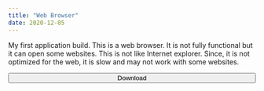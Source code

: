 ```yaml
---
title: "Web Browser"
date: 2020-12-05
---
```

My first application build. This is a web browser. It is not fully functional but it can open some websites. This is not like Internet explorer. Since, it is not optimized for the web, it is slow and may not work with some websites.

<form action="https://doc-8k-9s-drive-data-export.googleusercontent.com/download/ubmunrsplbfprpjosg2a75qecftgfke4/70lnr9i7ebr6hfkin4t2pf9kv6mneuhd/1607179500000/a38a50c0-5b9d-47fa-9cd0-1e19445ca2c9/115053545379940644502/ADt3v-MKfQVdw4tIJoMWhIFuK6A5jvAykh_MK52ebWptp-sqVQxGQBsNSkX8R1m-BQP5ft0_5-LjRBOmmc6f5SHDlBNNapEpmg1VcD44H3XUttVmppCUJ_jRG9WRJzwFN8RBoI0Q0C7SMp_ra9MnvRIgNqcwtvcZ2uzsukafH8c3Or-cyw6MuopUvs9-U8WxJEr3I-tovwz39s92ZPgJCnZ7wc3cOYNYnzZH17xxVOgzKKfhECV3Vx4SZbArFHSIwQJvMcrfE7888ICJqAypHhbRGno5VGcETD5irrMOoLKg2U3q90_Ci2mJvZy-kMLh0fNQ6u1MN3c3?authuser=0&nonce=d07imaevi9j5c&user=115053545379940644502&hash=g7t8efnjs8ompdifgdreps5785e2sgmf">

<!-- Add icon library -->
<link rel="stylesheet" href="https://cdnjs.cloudflare.com/ajax/libs/font-awesome/4.7.0/css/font-awesome.min.css">

<!-- Auto width -->
<button class="btn" style="width:100%"><i class="fa fa-download"></i> Download</button>
